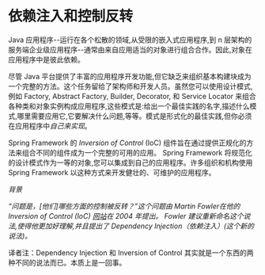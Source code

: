 依赖注入和控制反转
========================

Java 应用程序--运行在各个松散的领域,从受限的嵌入式应用程序,到 n 层架构的服务端企业级应用程序--通常由来自应用适当的对象进行组合合作。因此,对象在应用程序中是彼此依赖。

尽管 Java 平台提供了丰富的应用程序开发功能,但它缺乏来组织基本构建块成为一个完整的方法。这个任务留给了架构师和开发人员。虽然您可以使用设计模式,例如 Factory, Abstract Factory, Builder, Decorator, 和 Service Locator 来组合各种类和对象实例构成应用程序,这些模式是:给出一个最佳实践的名字,描述什么模式,哪里需要应用它,它要解决什么问题,等等。模式是形式化的最佳实践,但你必须在应用程序中*自己来实现*。

Spring Framework 的 *Inversion of Control* (IoC) 组件旨在通过提供正规化的方法来组合不同的组件成为一个完整的可用的应用。 Spring Framework 将规范化的设计模式作为一等的对象,您可以集成到自己的应用程序。许多组织和机构使用 Spring Framework 以这种方式来开发健壮的、可维护的应用程序。

*背景*

*“问题是，[他们]哪些方面的控制被反转？”这个问题由 Martin Fowler在他的 Inversion of Control (IoC) [网站](http://martinfowler.com/articles/injection.html)在 2004 年提出。 Fowler 建议重新命名这个说法,使得他更加好理解,并且提出了 Dependency Injection（依赖注入）(这个新的说法)。*

译者注：Dependency Injection 和 Inversion of Control 其实就是一个东西的两种不同的说法而已。本质上是一回事。
